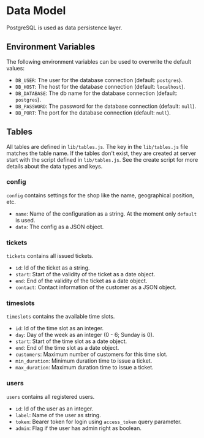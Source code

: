 # Data Model

PostgreSQL is used as data persistence layer.

## Environment Variables

The following environment variables can be used to overwrite the default values:

- `DB_USER`: The user for the database connection (default: `postgres`).
- `DB_HOST`: The host for the database connection (default: `localhost`).
- `DB_DATABASE`: The db name for the database connection (default: `postgres`).
- `DB_PASSWORD`: The password for the database connection (default: `null`).
- `DB_PORT`: The port for the database connection (default: `null`).

## Tables

All tables are defined in `lib/tables.js`.
The key in the `lib/tables.js` file matches the table name.
If the tables don't exist, they are created at server start with the script defined in `lib/tables.js`.
See the create script for more details about the data types and keys.

### config

`config` contains settings for the shop like the name, geographical position, etc.

- `name`: Name of the configuration as a string.
  At the moment only `default` is used.
- `data`: The config as a JSON object.

### tickets

`tickets` contains all issued tickets.

- `id`: Id of the ticket as a string.
- `start`: Start of the validity of the ticket as a date object.
- `end`: End of the validity of the ticket as a date object.
- `contact`: Contact information of the customer as a JSON object.

### timeslots

`timeslots` contains the available time slots.

- `id`: Id of the time slot as an integer.
- `day`: Day of the week as an integer (0 - 6; Sunday is 0).
- `start`: Start of the time slot as a date object.
- `end`: End of the time slot as a date object.
- `customers`: Maximum number of customers for this time slot.
- `min_duration`: Minimum duration time to issue a ticket.
- `max_duration`: Maximum duration time to issue a ticket.

### users

`users` contains all registered users.

- `id`: Id of the user as an integer.
- `label`: Name of the user as string.
- `token`: Bearer token for login using `access_token` query parameter.
- `admin`: Flag if the user has admin right as boolean.
